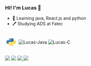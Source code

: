 ### Hi! I'm Lucas 👋

- 🌱 Learning java, React.js and python
- 🖊️ Studying ADS at Fatec
<!-- ***************************************** Stats e linguagens ***************************************** 
<div style="display: flex; gap: 100px;">

  <!-- ***************************************** Card Status ***************************************** 
  <picture >
    <source 
      srcset="https://github-readme-stats.vercel.app/api?username=Lunias2&show_icons=true&theme=radical"
      media="(prefers-color-scheme: dark)"
    />
    <source
      srcset="https://github-readme-stats.vercel.app/api?username=Lunias2&show_icons=true"
      media="(prefers-color-scheme: light), (prefers-color-scheme: no-preference)"
    />
    <img height="166em" src="https://github-readme-stats.vercel.app/api?username=Lunias2&show_icons=true"/>
  </picture>
  
  <!-- ***************************************** Linguagens *****************************************
  <img style="width: 400px; height: 211px" src="https://github-readme-stats.vercel.app/api/top-langs/?username=Lunias2&layout=compact&langs_count=8&theme=radical" />
  
</div>

<!-- ***************************************** Icones ***************************************** -->
<div style="display: inline_block"><br>
  <img align="center" alt="Lucas-Python" height="30" width="40" src="https://raw.githubusercontent.com/devicons/devicon/master/icons/python/python-original.svg">
  <img align="center" alt="Lucas-Java" height="30" width="40" src="https://cdn.jsdelivr.net/gh/devicons/devicon/icons/java/java-original-wordmark.svg" />
  <img align="center" alt="Lucas-C" height="30" width="40" src="https://cdn.jsdelivr.net/gh/devicons/devicon/icons/c/c-line.svg" />
</div>
<!-- ***************************************** FIM Stats e linguagens *****************************************
-->


##

<!-- ***************************************** Contatos ***************************************** -->
<div> 
  <a href = "https://www.instagram.com/cervencove77/" target="_blank"><img src="https://img.shields.io/badge/-Instagram-%23E4405F?style=for-the-badge&logo=instagram&logoColor=white" target="_blank"></a>
  <a href = "https://www.facebook.com/Cervencove/"><img src="https://img.shields.io/badge/Facebook-1877F2?style=for-the-badge&logo=facebook&logoColor=white" target="_blank"></a>
  <a href = "https://wa.me/5518997570806" target="_blank"><img src="https://img.shields.io/badge/WhatsApp-25D366?style=for-the-badge&logo=whatsapp&logoColor=white" target="_blank"</a>
  <a href = "mailto:lucas.cervencove@unesp.br" target="_blank"><img src="https://img.shields.io/badge/Gmail-D14836?style=for-the-badge&logo=gmail&logoColor=white" target="_blank"></a>
  
</div>
<!-- ***************************************** FIM Contatos ***************************************** -->
